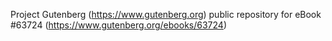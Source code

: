 Project Gutenberg (https://www.gutenberg.org) public repository for eBook #63724 (https://www.gutenberg.org/ebooks/63724)
